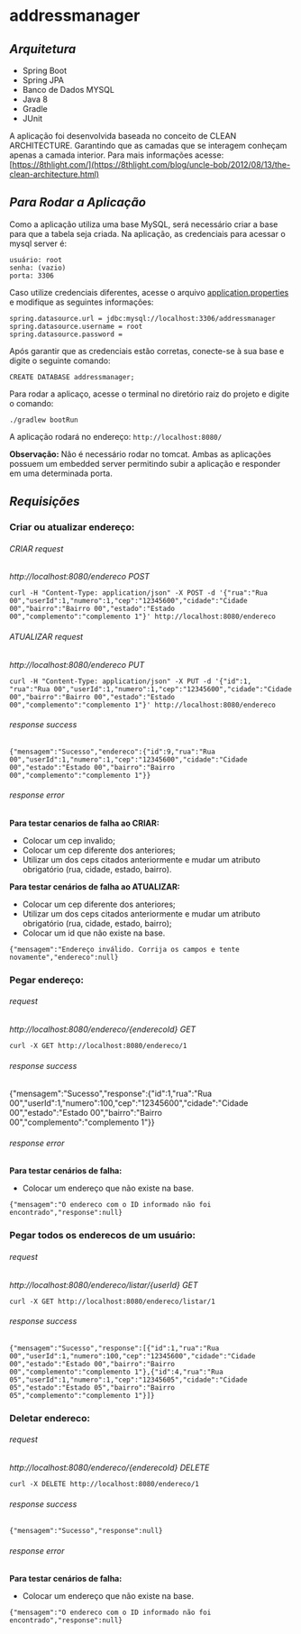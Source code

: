 # addressmanager

## _Arquitetura_ ##

- Spring Boot
- Spring JPA
- Banco de Dados MYSQL
- Java 8
- Gradle
- JUnit

A aplicação foi desenvolvida baseada no conceito de CLEAN ARCHITECTURE. Garantindo que as camadas que se interagem conheçam apenas a camada interior. Para mais informações acesse: [https://8thlight.com/](https://8thlight.com/blog/uncle-bob/2012/08/13/the-clean-architecture.html)

## _Para Rodar a Aplicação_ ##


Como a aplicação utiliza uma base MySQL, será necessário criar a base para que a tabela seja criada. Na aplicação, as credenciais para acessar o mysql server é: 

```
usuário: root
senha: (vazio)
porta: 3306
```

Caso utilize credenciais diferentes, acesse o arquivo [application.properties](https://github.com/jairomfj/addressmanager/blob/master/application.properties) e modifique as seguintes informações:

```
spring.datasource.url = jdbc:mysql://localhost:3306/addressmanager
spring.datasource.username = root
spring.datasource.password =
```

Após garantir que as credenciais estão corretas, conecte-se à sua base e digite o seguinte comando:

```CREATE DATABASE addressmanager;```

Para rodar a aplicaço, acesse o terminal no diretório raiz do projeto e digite o comando:

```./gradlew bootRun```

A aplicação rodará no endereço: ```http://localhost:8080/```

**Observação:** Não é necessário rodar no tomcat. Ambas as aplicações possuem um embedded server permitindo subir a aplicação e responder em uma determinada porta. 

## _Requisições_ ##

### Criar ou atualizar endereço: ###

###### CRIAR request ######

_http://localhost:8080/endereco POST_

```curl -H "Content-Type: application/json" -X POST -d '{"rua":"Rua 00","userId":1,"numero":1,"cep":"12345600","cidade":"Cidade 00","bairro":"Bairro 00","estado":"Estado 00","complemento":"complemento 1"}' http://localhost:8080/endereco```

###### ATUALIZAR request ######

_http://localhost:8080/endereco PUT_

```curl -H "Content-Type: application/json" -X PUT -d '{"id":1, "rua":"Rua 00","userId":1,"numero":1,"cep":"12345600","cidade":"Cidade 00","bairro":"Bairro 00","estado":"Estado 00","complemento":"complemento 1"}' http://localhost:8080/endereco```

###### response success ######

```{"mensagem":"Sucesso","endereco":{"id":9,"rua":"Rua 00","userId":1,"numero":1,"cep":"12345600","cidade":"Cidade 00","estado":"Estado 00","bairro":"Bairro 00","complemento":"complemento 1"}}```

###### response error ######

**Para testar cenarios de falha ao CRIAR:**
- Colocar um cep invalido;
- Colocar um cep diferente dos anteriores;
- Utilizar um dos ceps citados anteriormente e mudar um atributo obrigatório (rua, cidade, estado, bairro).

**Para testar cenários de falha ao ATUALIZAR:**
- Colocar um cep diferente dos anteriores;
- Utilizar um dos ceps citados anteriormente e mudar um atributo obrigatório (rua, cidade, estado, bairro);
- Colocar um id que não existe na base.

```{"mensagem":"Endereço inválido. Corrija os campos e tente novamente","endereco":null}```

### Pegar endereço: ###

###### request ######

_http://localhost:8080/endereco/{enderecoId} GET_

```curl -X GET http://localhost:8080/endereco/1```

###### response success ######

{"mensagem":"Sucesso","response":{"id":1,"rua":"Rua 00","userId":1,"numero":100,"cep":"12345600","cidade":"Cidade 00","estado":"Estado 00","bairro":"Bairro 00","complemento":"complemento 1"}}

###### response error ######

**Para testar cenários de falha:**
- Colocar um endereço que não existe na base.

```{"mensagem":"O endereco com o ID informado não foi encontrado","response":null}```

### Pegar todos os enderecos de um usuário: ###

###### request ######

_http://localhost:8080/endereco/listar/{userId} GET_

```curl -X GET http://localhost:8080/endereco/listar/1```

###### response success ######

```{"mensagem":"Sucesso","response":[{"id":1,"rua":"Rua 00","userId":1,"numero":100,"cep":"12345600","cidade":"Cidade 00","estado":"Estado 00","bairro":"Bairro 00","complemento":"complemento 1"},{"id":4,"rua":"Rua 05","userId":1,"numero":1,"cep":"12345605","cidade":"Cidade 05","estado":"Estado 05","bairro":"Bairro 05","complemento":"complemento 1"}]}```

### Deletar endereco: ###

###### request ######

_http://localhost:8080/endereco/{enderecoId} DELETE_

```curl -X DELETE http://localhost:8080/endereco/1```

###### response success ######

```{"mensagem":"Sucesso","response":null}```

###### response error ######

**Para testar cenários de falha:**
- Colocar um endereço que não existe na base.

```{"mensagem":"O endereco com o ID informado não foi encontrado","response":null}```
